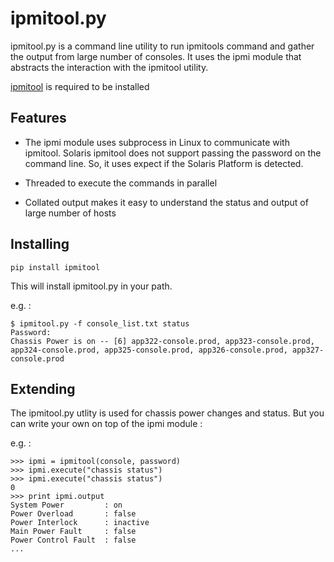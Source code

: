 # ipmitool.py

ipmitool.py is a command line utility to run ipmitools command 
and gather the output from large number of consoles. It uses the 
ipmi module that abstracts the interaction with the ipmitool utility.

[ipmitool](http://ipmitool.sourceforge.net) is required to be installed

## Features

- The ipmi module uses subprocess in Linux to communicate with ipmitool.
Solaris ipmitool does not support passing the password on the command line. So, it 
uses expect if the Solaris Platform is detected.

- Threaded to execute the commands in parallel

- Collated output makes it easy to understand the status and output of large number of hosts

## Installing

    pip install ipmitool
    
This will install ipmitool.py in your path.

e.g. :

    $ ipmitool.py -f console_list.txt status
    Password: 
    Chassis Power is on -- [6] app322-console.prod, app323-console.prod, app324-console.prod, app325-console.prod, app326-console.prod, app327-console.prod

## Extending

The ipmitool.py utlity is used for chassis power changes and status. But you can write your own on top of the ipmi module :

e.g. :

    >>> ipmi = ipmitool(console, password)
    >>> ipmi.execute("chassis status")
    >>> ipmi.execute("chassis status")
    0
    >>> print ipmi.output
    System Power         : on
    Power Overload       : false
    Power Interlock      : inactive
    Main Power Fault     : false
    Power Control Fault  : false
    ...
